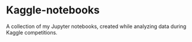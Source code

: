 # Kaggle-notebooks
A collection of my Jupyter notebooks, created while analyzing data during Kaggle competitions.
